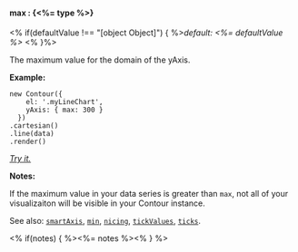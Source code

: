 #### **max** : {<%= type %>}

<% if(defaultValue !== "[object Object]") { %>*default: <%= defaultValue %>* <% }%>

The maximum value for the domain of the yAxis.

**Example:**

    new Contour({
        el: '.myLineChart',
        yAxis: { max: 300 }
      })
    .cartesian()
    .line(data)
    .render()

*[Try it.](http://jsfiddle.net/gh/get/library/pure/forio/contour/tree/master/src/documentation/fiddle/config.yAxis.max/)*

**Notes:**

If the maximum value in your data series is greater than `max`, not all of your visualizaiton will be visible in your Contour instance.

See also: [`smartAxis`](#config_config.yAxis.smartAxis), [`min`](#config_config.yAxis.min), [`nicing`](#config_config.yAxis.nicing), [`tickValues`](#config_config.yAxis.tickValues), [`ticks`](#config_config.yAxis.ticks).

<% if(notes) { %><%= notes %><% } %>

